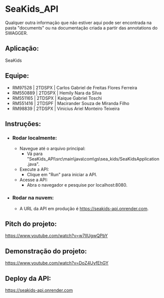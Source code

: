 # SeaKids_API
Qualquer outra informação que não estiver aqui pode ser encontrada na pasta "documents" ou na documentação criada a partir das annotations do SWAGGER.

## Aplicação:
SeaKids

## Equipe:
- RM97528 | 2TDSPX | Carlos Gabriel de Freitas Flores Ferreira
- RM550889 | 2TDSPX | Hemily Nara da Silva
- RM551165 | 2TDSPX | Kaique Gabriel Toschi
- RM551416 | 2TDSPF | Macirander Souza de Miranda Filho
- RM98839 | 2TDSPX | Vinicius Ariel Monteiro Teixeira

## Instruções:
- ### Rodar localmente:
  - Navegue até o arquivo principal:
    - Vá para "SeaKids_API\src\main\java\com\gs\sea_kids/SeaKidsApplication.java".
  - Execute a API:
    - Clique em "Run" para iniciar a API.
  - Acesse a API:
    - Abra o navegador e pesquise por localhost:8080.

- ### Rodar na nuvem:
  - A URL da API em produção é https://seakids-api.onrender.com.

## Pitch do projeto:
https://www.youtube.com/watch?v=w7IIUgwQPbY

## Demonstração do projeto:
https://www.youtube.com/watch?v=DoZ4UyfEhGY

## Deploy da API:
https://seakids-api.onrender.com
